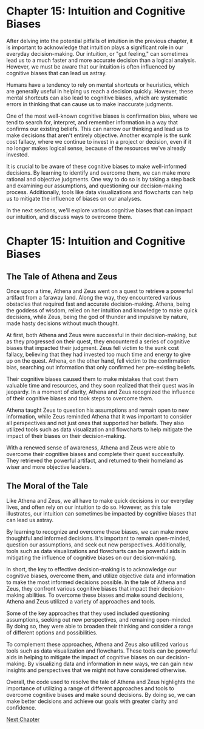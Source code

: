 # Chapter 15: Intuition and Cognitive Biases

After delving into the potential pitfalls of intuition in the previous chapter, it is important to acknowledge that intuition plays a significant role in our everyday decision-making. Our intuition, or "gut feeling," can sometimes lead us to a much faster and more accurate decision than a logical analysis. However, we must be aware that our intuition is often influenced by cognitive biases that can lead us astray.

Humans have a tendency to rely on mental shortcuts or heuristics, which are generally useful in helping us reach a decision quickly. However, these mental shortcuts can also lead to cognitive biases, which are systematic errors in thinking that can cause us to make inaccurate judgments. 

One of the most well-known cognitive biases is confirmation bias, where we tend to search for, interpret, and remember information in a way that confirms our existing beliefs. This can narrow our thinking and lead us to make decisions that aren't entirely objective. Another example is the sunk cost fallacy, where we continue to invest in a project or decision, even if it no longer makes logical sense, because of the resources we've already invested.

It is crucial to be aware of these cognitive biases to make well-informed decisions. By learning to identify and overcome them, we can make more rational and objective judgments. One way to do so is by taking a step back and examining our assumptions, and questioning our decision-making process. Additionally, tools like data visualizations and flowcharts can help us to mitigate the influence of biases on our analyses.

In the next sections, we'll explore various cognitive biases that can impact our intuition, and discuss ways to overcome them.
# Chapter 15: Intuition and Cognitive Biases

## The Tale of Athena and Zeus

Once upon a time, Athena and Zeus went on a quest to retrieve a powerful artifact from a faraway land. Along the way, they encountered various obstacles that required fast and accurate decision-making. Athena, being the goddess of wisdom, relied on her intuition and knowledge to make quick decisions, while Zeus, being the god of thunder and impulsive by nature, made hasty decisions without much thought.

At first, both Athena and Zeus were successful in their decision-making, but as they progressed on their quest, they encountered a series of cognitive biases that impacted their judgment. Zeus fell victim to the sunk cost fallacy, believing that they had invested too much time and energy to give up on the quest. Athena, on the other hand, fell victim to the confirmation bias, searching out information that only confirmed her pre-existing beliefs.

Their cognitive biases caused them to make mistakes that cost them valuable time and resources, and they soon realized that their quest was in jeopardy. In a moment of clarity, Athena and Zeus recognized the influence of their cognitive biases and took steps to overcome them.

Athena taught Zeus to question his assumptions and remain open to new information, while Zeus reminded Athena that it was important to consider all perspectives and not just ones that supported her beliefs. They also utilized tools such as data visualization and flowcharts to help mitigate the impact of their biases on their decision-making.

With a renewed sense of awareness, Athena and Zeus were able to overcome their cognitive biases and complete their quest successfully. They retrieved the powerful artifact, and returned to their homeland as wiser and more objective leaders.

## The Moral of the Tale

Like Athena and Zeus, we all have to make quick decisions in our everyday lives, and often rely on our intuition to do so. However, as this tale illustrates, our intuition can sometimes be impacted by cognitive biases that can lead us astray.

By learning to recognize and overcome these biases, we can make more thoughtful and informed decisions. It's important to remain open-minded, question our assumptions, and seek out new perspectives. Additionally, tools such as data visualizations and flowcharts can be powerful aids in mitigating the influence of cognitive biases on our decision-making.

In short, the key to effective decision-making is to acknowledge our cognitive biases, overcome them, and utilize objective data and information to make the most informed decisions possible.
In the tale of Athena and Zeus, they confront various cognitive biases that impact their decision-making abilities. To overcome these biases and make sound decisions, Athena and Zeus utilized a variety of approaches and tools.

Some of the key approaches that they used included questioning assumptions, seeking out new perspectives, and remaining open-minded. By doing so, they were able to broaden their thinking and consider a range of different options and possibilities.

To complement these approaches, Athena and Zeus also utilized various tools such as data visualization and flowcharts. These tools can be powerful aids in helping to mitigate the impact of cognitive biases on our decision-making. By visualizing data and information in new ways, we can gain new insights and perspectives that we might not have considered otherwise.

Overall, the code used to resolve the tale of Athena and Zeus highlights the importance of utilizing a range of different approaches and tools to overcome cognitive biases and make sound decisions. By doing so, we can make better decisions and achieve our goals with greater clarity and confidence.


[Next Chapter](16_Chapter16.md)